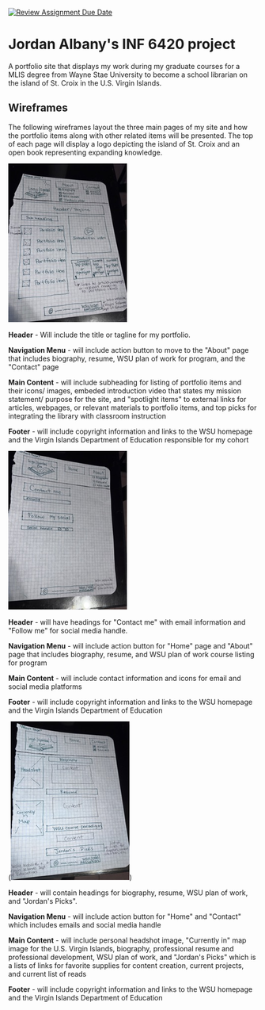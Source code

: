 [![Review Assignment Due Date](https://classroom.github.com/assets/deadline-readme-button-24ddc0f5d75046c5622901739e7c5dd533143b0c8e959d652212380cedb1ea36.svg)](https://classroom.github.com/a/cSGmFTKd)
# Jordan Albany's INF 6420 project

A portfolio site that displays my work during my graduate courses for a MLIS degree from Wayne Stae University to become a school librarian on the island of St. Croix in the U.S. Virgin Islands.

## Wireframes

The following wireframes layout the three main pages of my site and how the portfolio items along with other related items will be presented. The top of each page will display a logo depicting the island of St. Croix and an open book representing expanding knowledge.

![Wireframe of Home page](wireframes/WireframeHomePage%20Small.jpeg)

**Header** - Will include the title or tagline for my portfolio. 

**Navigation Menu** - will include action button to move to the "About" page that includes biography, resume,  WSU plan of work for program, and the "Contact" page

**Main Content** - will include subheading for listing of portfolio items and their icons/ images, embeded introduction video that states my mission statement/ purpose for the site, and "spotlight items" to external links for articles, webpages, or relevant materials to portfolio items, and top picks for integrating the library with classroom instruction

**Footer** - will include copyright information and links to the WSU homepage and the Virgin Islands Department of Education responsible for my cohort

![Wireframe of Contact page](wireframes/WireframeContactPage%20Small.jpeg)

**Header** - will have headings for "Contact me" with email information and "Follow me" for social media handle. 

**Navigation Menu** - will include action button for "Home" page and "About" page that includes biography, resume, and WSU plan of work course listing for program

**Main Content** -  will include contact information and icons for email and social media platforms

**Footer** - will include copyright information and links to the WSU homepage and the Virgin Islands Department of Education


(![Wireframe of About page](wireframes/WireframeAboutPage%20Small.jpeg))  

**Header** - will contain headings for biography, resume, WSU plan of work, and "Jordan's Picks". 

**Navigation Menu** - will include action button for "Home" and "Contact" which includes emails and social media handle

**Main Content** - will include personal headshot image, "Currently in" map image for the U.S. Virgin Islands, biography, professional resume and professional development, WSU plan of work, and "Jordan's Picks" which is a lists of links for favorite supplies for content creation, current projects, and current list of reads

**Footer** - will include copyright information and links to the WSU homepage and the Virgin Islands Department of Education


